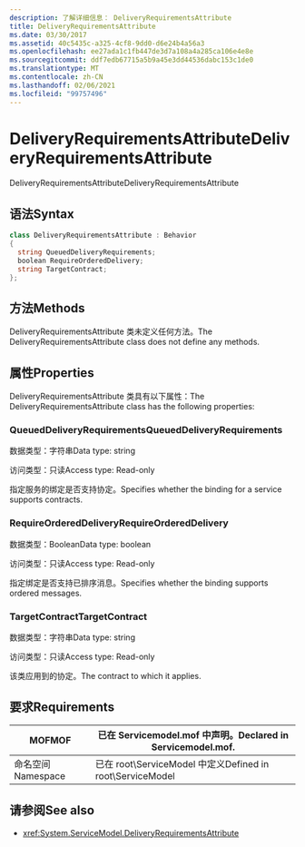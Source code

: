 ```yaml
---
description: 了解详细信息： DeliveryRequirementsAttribute
title: DeliveryRequirementsAttribute
ms.date: 03/30/2017
ms.assetid: 40c5435c-a325-4cf8-9dd0-d6e24b4a56a3
ms.openlocfilehash: ee27ada1c1fb447de3d7a108a4a285ca106e4e8e
ms.sourcegitcommit: ddf7edb67715a5b9a45e3dd44536dabc153c1de0
ms.translationtype: MT
ms.contentlocale: zh-CN
ms.lasthandoff: 02/06/2021
ms.locfileid: "99757496"
---
```

# <a name="deliveryrequirementsattribute"></a><span data-ttu-id="d51df-103">DeliveryRequirementsAttribute</span><span class="sxs-lookup"><span data-stu-id="d51df-103">DeliveryRequirementsAttribute</span></span>

<span data-ttu-id="d51df-104">DeliveryRequirementsAttribute</span><span class="sxs-lookup"><span data-stu-id="d51df-104">DeliveryRequirementsAttribute</span></span>  
  
## <a name="syntax"></a><span data-ttu-id="d51df-105">语法</span><span class="sxs-lookup"><span data-stu-id="d51df-105">Syntax</span></span>  
  
```csharp
class DeliveryRequirementsAttribute : Behavior  
{  
  string QueuedDeliveryRequirements;  
  boolean RequireOrderedDelivery;  
  string TargetContract;  
};  
```  
  
## <a name="methods"></a><span data-ttu-id="d51df-106">方法</span><span class="sxs-lookup"><span data-stu-id="d51df-106">Methods</span></span>  

 <span data-ttu-id="d51df-107">DeliveryRequirementsAttribute 类未定义任何方法。</span><span class="sxs-lookup"><span data-stu-id="d51df-107">The DeliveryRequirementsAttribute class does not define any methods.</span></span>  
  
## <a name="properties"></a><span data-ttu-id="d51df-108">属性</span><span class="sxs-lookup"><span data-stu-id="d51df-108">Properties</span></span>  

 <span data-ttu-id="d51df-109">DeliveryRequirementsAttribute 类具有以下属性：</span><span class="sxs-lookup"><span data-stu-id="d51df-109">The DeliveryRequirementsAttribute class has the following properties:</span></span>  
  
### <a name="queueddeliveryrequirements"></a><span data-ttu-id="d51df-110">QueuedDeliveryRequirements</span><span class="sxs-lookup"><span data-stu-id="d51df-110">QueuedDeliveryRequirements</span></span>  

 <span data-ttu-id="d51df-111">数据类型：字符串</span><span class="sxs-lookup"><span data-stu-id="d51df-111">Data type: string</span></span>  
  
 <span data-ttu-id="d51df-112">访问类型：只读</span><span class="sxs-lookup"><span data-stu-id="d51df-112">Access type: Read-only</span></span>  
  
 <span data-ttu-id="d51df-113">指定服务的绑定是否支持协定。</span><span class="sxs-lookup"><span data-stu-id="d51df-113">Specifies whether the binding for a service supports contracts.</span></span>  
  
### <a name="requireordereddelivery"></a><span data-ttu-id="d51df-114">RequireOrderedDelivery</span><span class="sxs-lookup"><span data-stu-id="d51df-114">RequireOrderedDelivery</span></span>  

 <span data-ttu-id="d51df-115">数据类型：Boolean</span><span class="sxs-lookup"><span data-stu-id="d51df-115">Data type: boolean</span></span>  
  
 <span data-ttu-id="d51df-116">访问类型：只读</span><span class="sxs-lookup"><span data-stu-id="d51df-116">Access type: Read-only</span></span>  
  
 <span data-ttu-id="d51df-117">指定绑定是否支持已排序消息。</span><span class="sxs-lookup"><span data-stu-id="d51df-117">Specifies whether the binding supports ordered messages.</span></span>  
  
### <a name="targetcontract"></a><span data-ttu-id="d51df-118">TargetContract</span><span class="sxs-lookup"><span data-stu-id="d51df-118">TargetContract</span></span>  

 <span data-ttu-id="d51df-119">数据类型：字符串</span><span class="sxs-lookup"><span data-stu-id="d51df-119">Data type: string</span></span>  
  
 <span data-ttu-id="d51df-120">访问类型：只读</span><span class="sxs-lookup"><span data-stu-id="d51df-120">Access type: Read-only</span></span>  
  
 <span data-ttu-id="d51df-121">该类应用到的协定。</span><span class="sxs-lookup"><span data-stu-id="d51df-121">The contract to which it applies.</span></span>  
  
## <a name="requirements"></a><span data-ttu-id="d51df-122">要求</span><span class="sxs-lookup"><span data-stu-id="d51df-122">Requirements</span></span>  
  
|<span data-ttu-id="d51df-123">MOF</span><span class="sxs-lookup"><span data-stu-id="d51df-123">MOF</span></span>|<span data-ttu-id="d51df-124">已在 Servicemodel.mof 中声明。</span><span class="sxs-lookup"><span data-stu-id="d51df-124">Declared in Servicemodel.mof.</span></span>|  
|---------|-----------------------------------|  
|<span data-ttu-id="d51df-125">命名空间</span><span class="sxs-lookup"><span data-stu-id="d51df-125">Namespace</span></span>|<span data-ttu-id="d51df-126">已在 root\ServiceModel 中定义</span><span class="sxs-lookup"><span data-stu-id="d51df-126">Defined in root\ServiceModel</span></span>|  
  
## <a name="see-also"></a><span data-ttu-id="d51df-127">请参阅</span><span class="sxs-lookup"><span data-stu-id="d51df-127">See also</span></span>

- <xref:System.ServiceModel.DeliveryRequirementsAttribute>
